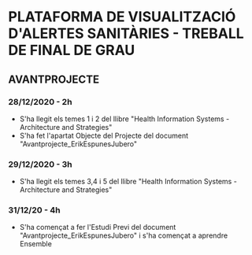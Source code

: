 # PLATAFORMA DE VISUALITZACIÓ D'ALERTES SANITÀRIES - TREBALL DE FINAL DE GRAU
## AVANTPROJECTE
### 28/12/2020 - 2h
 - S'ha llegit els temes 1 i 2 del llibre "Health Information Systems - Architecture and Strategies"
 - S'ha fet l'apartat Objecte del Projecte del document "Avantprojecte_ErikEspunesJubero"
### 29/12/2020 - 3h
 - S'ha llegit els temes 3,4 i 5 del llibre "Health Information Systems - Architecture and Strategies"
### 31/12/20 - 4h
 - S'ha començat a fer l'Estudi Previ del document "Avantprojecte_ErikEspunesJubero" i s'ha començat a aprendre Ensemble